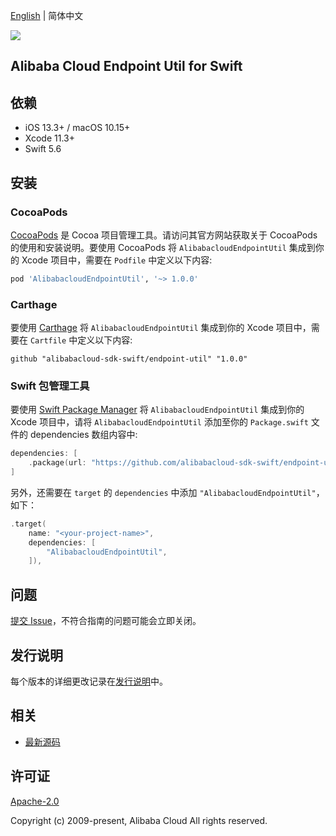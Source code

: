 [English](README.md) | 简体中文

![](https://aliyunsdk-pages.alicdn.com/icons/AlibabaCloud.svg)

## Alibaba Cloud Endpoint Util for Swift

## 依赖

- iOS 13.3+ / macOS 10.15+
- Xcode 11.3+
- Swift 5.6

## 安装

### CocoaPods

[CocoaPods](https://cocoapods.org) 是 Cocoa 项目管理工具。请访问其官方网站获取关于 CocoaPods 的使用和安装说明。要使用 CocoaPods 将 `AlibabacloudEndpointUtil` 集成到你的 Xcode 项目中，需要在 `Podfile` 中定义以下内容:

```ruby
pod 'AlibabacloudEndpointUtil', '~> 1.0.0'
```

### Carthage

要使用 [Carthage](https://github.com/Carthage/Carthage) 将 `AlibabacloudEndpointUtil` 集成到你的 Xcode 项目中，需要在 `Cartfile` 中定义以下内容:

```ogdl
github "alibabacloud-sdk-swift/endpoint-util" "1.0.0"
```

### Swift 包管理工具

要使用 [Swift Package Manager](https://swift.org/package-manager/) 将 `AlibabacloudEndpointUtil` 集成到你的 Xcode 项目中，请将 `AlibabacloudEndpointUtil` 添加至你的 `Package.swift` 文件的 dependencies 数组内容中:

```swift
dependencies: [
    .package(url: "https://github.com/alibabacloud-sdk-swift/endpoint-util.git", from: "1.0.0")
]
```

另外，还需要在 `target` 的 `dependencies` 中添加 `"AlibabacloudEndpointUtil"`，如下：

```swift
.target(
    name: "<your-project-name>",
    dependencies: [
        "AlibabacloudEndpointUtil",
    ]),
```

## 问题

[提交 Issue](https://github.com/alibabacloud-sdk-swift/endpoint-util/issues/new)，不符合指南的问题可能会立即关闭。

## 发行说明

每个版本的详细更改记录在[发行说明](./ChangeLog.txt)中。

## 相关

* [最新源码](https://github.com/alibabacloud-sdk-swift/endpoint-util/tree/master/swift)

## 许可证

[Apache-2.0](http://www.apache.org/licenses/LICENSE-2.0)

Copyright (c) 2009-present, Alibaba Cloud All rights reserved.
